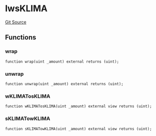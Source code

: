 # IwsKLIMA
[Git Source](https://github.com/KlimaDAO/klimadao-solidity/blob/b98fc1e8b7dcf2a7b80bbaba384c8c84431739fc/src/retirement_v1/interfaces/IwsKLIMA.sol)


## Functions
### wrap


```solidity
function wrap(uint _amount) external returns (uint);
```

### unwrap


```solidity
function unwrap(uint _amount) external returns (uint);
```

### wKLIMATosKLIMA


```solidity
function wKLIMATosKLIMA(uint _amount) external view returns (uint);
```

### sKLIMATowKLIMA


```solidity
function sKLIMATowKLIMA(uint _amount) external view returns (uint);
```

